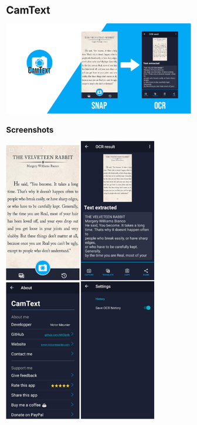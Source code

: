 # CamText

<img src="medias/feature_graphics.png" width="800">

## Screenshots

<img src="medias/capture.png" width="200">
<img src="medias/result_book_page.png" width="200">
<img src="medias/about.jpg" width="200">
<img src="medias/settings.jpg" width="200">